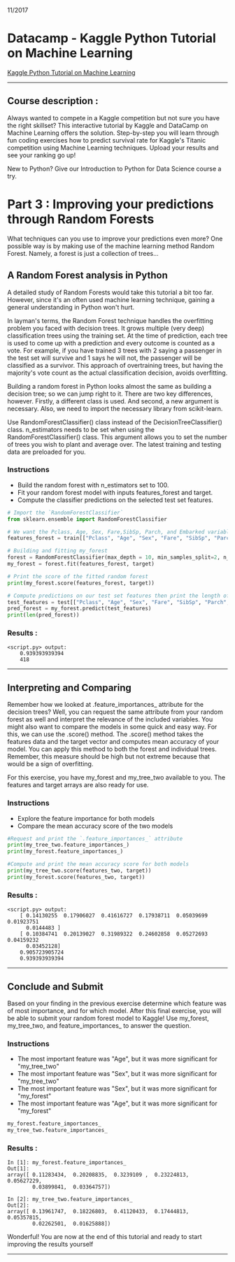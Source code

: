 11/2017  
# Datacamp - Kaggle Python Tutorial on Machine Learning  
[Kaggle Python Tutorial on Machine Learning](https://www.datacamp.com/community/open-courses/kaggle-python-tutorial-on-machine-learning)

---

## Course description :

Always wanted to compete in a Kaggle competition but not sure you have the right skillset? This interactive tutorial by Kaggle and DataCamp on Machine Learning offers the solution. Step-by-step you will learn through fun coding exercises how to predict survival rate for Kaggle's Titanic competition using Machine Learning techniques. Upload your results and see your ranking go up!   

New to Python? Give our Introduction to Python for Data Science course a try.  

# Part 3 : Improving your predictions through Random Forests  

What techniques can you use to improve your predictions even more? One possible way is by making use of the machine learning method Random Forest. Namely, a forest is just a collection of trees...    

## A Random Forest analysis in Python      

A detailed study of Random Forests would take this tutorial a bit too far. However, since it's an often used machine learning technique, gaining a general understanding in Python won't hurt.  

In layman's terms, the Random Forest technique handles the overfitting problem you faced with decision trees. It grows multiple (very deep) classification trees using the training set. At the time of prediction, each tree is used to come up with a prediction and every outcome is counted as a vote. For example, if you have trained 3 trees with 2 saying a passenger in the test set will survive and 1 says he will not, the passenger will be classified as a survivor. This approach of overtraining trees, but having the majority's vote count as the actual classification decision, avoids overfitting.  

Building a random forest in Python looks almost the same as building a decision tree; so we can jump right to it. There are two key differences, however. Firstly, a different class is used. And second, a new argument is necessary. Also, we need to import the necessary library from scikit-learn.  

Use RandomForestClassifier() class instead of the DecisionTreeClassifier() class.
n_estimators needs to be set when using the RandomForestClassifier() class. This argument allows you to set the number of trees you wish to plant and average over.
The latest training and testing data are preloaded for you.  

### Instructions  

 - Build the random forest with n_estimators set to 100.
 - Fit your random forest model with inputs features_forest and target.
 - Compute the classifier predictions on the selected test set features.

```python
# Import the `RandomForestClassifier`
from sklearn.ensemble import RandomForestClassifier

# We want the Pclass, Age, Sex, Fare,SibSp, Parch, and Embarked variables
features_forest = train[["Pclass", "Age", "Sex", "Fare", "SibSp", "Parch", "Embarked"]].values

# Building and fitting my_forest
forest = RandomForestClassifier(max_depth = 10, min_samples_split=2, n_estimators = 100, random_state = 1)
my_forest = forest.fit(features_forest, target)

# Print the score of the fitted random forest
print(my_forest.score(features_forest, target))

# Compute predictions on our test set features then print the length of the prediction vector
test_features = test[["Pclass", "Age", "Sex", "Fare", "SibSp", "Parch", "Embarked"]].values
pred_forest = my_forest.predict(test_features)
print(len(pred_forest))

```

### Results :  

	<script.py> output:
		0.939393939394
		418

---



## Interpreting and Comparing    

Remember how we looked at .feature_importances_ attribute for the decision trees? Well, you can request the same attribute from your random forest as well and interpret the relevance of the included variables. You might also want to compare the models in some quick and easy way. For this, we can use the .score() method. The .score() method takes the features data and the target vector and computes mean accuracy of your model. You can apply this method to both the forest and individual trees. Remember, this measure should be high but not extreme because that would be a sign of overfitting.  

For this exercise, you have my_forest and my_tree_two available to you. The features and target arrays are also ready for use.  

### Instructions  

 - Explore the feature importance for both models
 - Compare the mean accuracy score of the two models

```python
#Request and print the `.feature_importances_` attribute
print(my_tree_two.feature_importances_)
print(my_forest.feature_importances_)

#Compute and print the mean accuracy score for both models
print(my_tree_two.score(features_two, target))
print(my_forest.score(features_two, target))
```

### Results :  

	<script.py> output:
		[ 0.14130255  0.17906027  0.41616727  0.17938711  0.05039699  0.01923751
		  0.0144483 ]
		[ 0.10384741  0.20139027  0.31989322  0.24602858  0.05272693  0.04159232
		  0.03452128]
		0.905723905724
		0.939393939394		
		
---


## Conclude and Submit     

Based on your finding in the previous exercise determine which feature was of most importance, and for which model. After this final exercise, you will be able to submit your random forest model to Kaggle! Use my_forest, my_tree_two, and feature_importances_ to answer the question.   

### Instructions  

 - The most important feature was "Age", but it was more significant for "my_tree_two"
 - The most important feature was "Sex", but it was more significant for "my_tree_two"
 - The most important feature was "Sex", but it was more significant for "my_forest"
 - The most important feature was "Age", but it was more significant for "my_forest"

```python
my_forest.feature_importances_
my_tree_two.feature_importances_
```

### Results :  

	In [1]: my_forest.feature_importances_
	Out[1]: 
	array([ 0.11283434,  0.20208835,  0.3239109 ,  0.23224813,  0.05627229,
			0.03899841,  0.03364757])

	In [2]: my_tree_two.feature_importances_
	Out[2]: 
	array([ 0.13961747,  0.18226803,  0.41120433,  0.17444813,  0.05357815,
			0.02262501,  0.01625888])

Wonderful! You are now at the end of this tutorial and ready to start improving the results yourself  		
		
---
